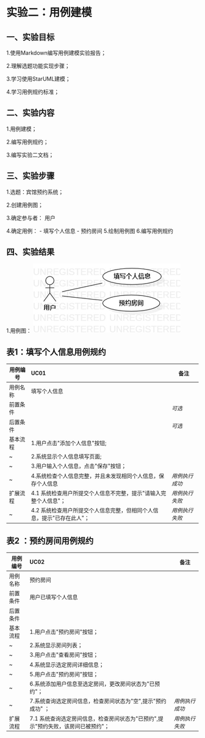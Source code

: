 # 实验二：用例建模

## 一、实验目标

1.使用Markdown编写用例建模实验报告；

2.理解选题功能实现步骤；

3.学习使用StarUML建模；

4.学习用例规约标准；


## 二、实验内容

1.用例建模；

2.编写用例规约；

3.编写实验二文档；


## 三、实验步骤

1.选题：宾馆预约系统；

2.创建用例图；

3.确定参与者：  用户

4.确定用例：
  	  - 填写个人信息
      - 预约房间
5.绘制用例图
6.编写用例规约

## 四、实验结果

1.用例图：
![用例图](./lab2UseCase.jpg)

## 表1：填写个人信息用例规约

用例编号 | UC01 | 备注
-|:-|-
用例名称 | 填写个人信息 |
前置条件 | | *可选*
后置条件 | | *可选*
基本流程 | 1.用户点击"添加个人信息"按钮; | 
~| 2.系统显示个人信息填写页面; |
~| 3.用户输入个人信息，点击"保存"按钮；|
~| 4.系统检查个人信息完整，并且未发现相同个人信息，保存个人信息 | *用例执行成功*
扩展流程 |4.1 系统检查用户所提交个人信息不完整，提示"请输入完整个人信息"；|*用例执行失败*
~ | 4.2 系统检查用户所提交个人信息完整，但相同个人信息，提示"已存在此人"；| *用例执行失败*

## 表2 ：预约房间用例规约

用例编号 | UC02 |备注
-|:-|-
用例名称 | 预约房间 |
前置条件 | 用户已填写个人信息 |
后置条件 | |
基本流程 |1.用户点击"预约房间"按钮；|
~| 2.系统显示房间列表；|
~| 3.用户点击"查看房间"按钮； |
~| 4.系统显示选定房间详细信息； |
~| 5.用户点击"预约房间"按钮； |
~| 6.系统添加用户信息至选定房间，更改房间状态为"已预约"；|
~| 7.系统查询选定房间信息，检查房间状态为"空",提示"预约成功" ；|*用例执行成功*
扩展流程 | 7.1 系统查询选定房间信息，检查房间状态为"已预约",提示"预约失败，该房间已被预约"； | *用例执行失败*

